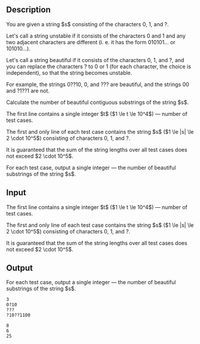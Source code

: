 ## Description

<div><p>You are given a string $s$ consisting of the characters <span class="tex-font-style-tt">0</span>, <span class="tex-font-style-tt">1</span>, and <span class="tex-font-style-tt">?</span>.</p><p>Let's call a string <span class="tex-font-style-bf">unstable</span> if it consists of the characters <span class="tex-font-style-tt">0</span> and <span class="tex-font-style-tt">1</span> and any two adjacent characters are different (i.&nbsp;e. it has the form <span class="tex-font-style-tt">010101...</span> or <span class="tex-font-style-tt">101010...</span>).</p><p>Let's call a string <span class="tex-font-style-bf">beautiful</span> if it consists of the characters <span class="tex-font-style-tt">0</span>, <span class="tex-font-style-tt">1</span>, and <span class="tex-font-style-tt">?</span>, and you can replace the characters <span class="tex-font-style-tt">?</span> to <span class="tex-font-style-tt">0</span> or <span class="tex-font-style-tt">1</span> (for each character, the choice is independent), so that the string becomes <span class="tex-font-style-bf">unstable</span>.</p><p>For example, the strings <span class="tex-font-style-tt">0??10</span>, <span class="tex-font-style-tt">0</span>, and <span class="tex-font-style-tt">???</span> are beautiful, and the strings <span class="tex-font-style-tt">00</span> and <span class="tex-font-style-tt">?1??1</span> are not.</p><p>Calculate the number of beautiful contiguous substrings of the string $s$.</p></div><div class="input-specification"><p>The first line contains a single integer $t$ ($1 \le t \le 10^4$)&nbsp;— number of test cases.</p><p>The first and only line of each test case contains the string $s$ ($1 \le |s| \le 2 \cdot 10^5$) consisting of characters <span class="tex-font-style-tt">0</span>, <span class="tex-font-style-tt">1</span>, and <span class="tex-font-style-tt">?</span>.</p><p>It is guaranteed that the sum of the string lengths over all test cases does not exceed $2 \cdot 10^5$.</p></div><div class="output-specification"><p>For each test case, output a single integer&nbsp;— the number of <span class="tex-font-style-bf">beautiful</span> substrings of the string $s$.</p></div>

## Input

<p>The first line contains a single integer $t$ ($1 \le t \le 10^4$)&nbsp;— number of test cases.</p><p>The first and only line of each test case contains the string $s$ ($1 \le |s| \le 2 \cdot 10^5$) consisting of characters <span class="tex-font-style-tt">0</span>, <span class="tex-font-style-tt">1</span>, and <span class="tex-font-style-tt">?</span>.</p><p>It is guaranteed that the sum of the string lengths over all test cases does not exceed $2 \cdot 10^5$.</p>

## Output

<p>For each test case, output a single integer&nbsp;— the number of <span class="tex-font-style-bf">beautiful</span> substrings of the string $s$.</p>





```input1
3
0?10
???
?10??1100
```




```output1
8
6
25
```


